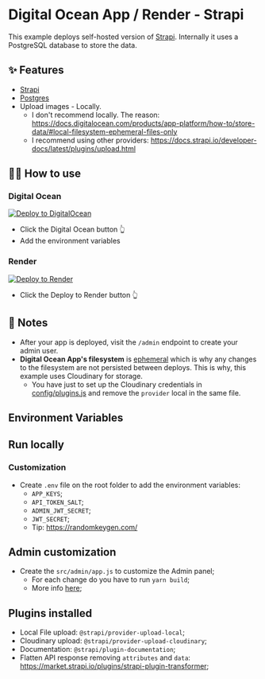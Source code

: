 # Digital Ocean App / Render - Strapi

This example deploys self-hosted version of [Strapi](https://strapi.io/). Internally it uses a PostgreSQL database to store the data.

## ✨ Features

- [Strapi](https://strapi.io/)
- [Postgres](https://www.postgresql.org/)
- Upload images - Locally.
  - I don't recommend locally. The reason: https://docs.digitalocean.com/products/app-platform/how-to/store-data/#local-filesystem-ephemeral-files-only
  - I recommend using other providers: https://docs.strapi.io/developer-docs/latest/plugins/upload.html

## 💁‍♀️ How to use

### Digital Ocean

[![Deploy to DigitalOcean](https://www.deploytodo.com/do-btn-blue.svg)](https://cloud.digitalocean.com/apps/new?repo=https://github.com/pauljulianheise/strapi/tree/main)

- Click the Digital Ocean button 👆
- Add the environment variables

### Render

[![Deploy to Render](https://render.com/images/deploy-to-render-button.svg)](https://render.com/deploy?repo=https://github.com/candidosales/digital-ocean-app_render_strapi)

- Click the Deploy to Render button 👆

## 📝 Notes

- After your app is deployed, visit the `/admin` endpoint to create your admin user.
- **Digital Ocean App's filesystem** is [ephemeral](https://docs.digitalocean.com/products/app-platform/how-to/store-data/#local-filesystem-ephemeral-files-only) which is why any changes to the filesystem are not persisted between deploys. This is why, this example uses Cloudinary for storage.
  - You have just to set up the Cloudinary credentials in [config/plugins.js](./config/plugins.js) and remove the `provider` local in the same file.

## Environment Variables

## Run locally

### Customization

- Create `.env` file on the root folder to add the environment variables:
  - `APP_KEYS`;
  - `API_TOKEN_SALT`;
  - `ADMIN_JWT_SECRET`;
  - `JWT_SECRET`;
  - Tip: https://randomkeygen.com/

## Admin customization

- Create the `src/admin/app.js` to customize the Admin panel;
  - For each change do you have to run `yarn build`;
  - More info [here](https://docs.strapi.io/developer-docs/latest/development/admin-customization.html);

## Plugins installed

- Local File upload: `@strapi/provider-upload-local`;
- Cloudinary upload: `@strapi/provider-upload-cloudinary`;
- Documentation: `@strapi/plugin-documentation`;
- Flatten API response removing `attributes` and `data`: https://market.strapi.io/plugins/strapi-plugin-transformer;
